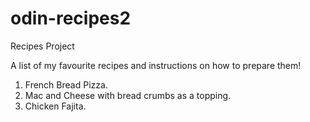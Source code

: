 # odin-recipes2
Recipes Project 

A list of my favourite recipes and instructions on how to prepare them!
1. French Bread Pizza.
2. Mac and Cheese with bread crumbs as a topping.
3. Chicken Fajita.
